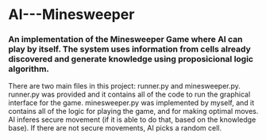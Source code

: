 # AI---Minesweeper
### An implementation of the Minesweeper Game where AI can play by itself. The system uses information from cells already discovered and generate knowledge using proposicional logic algorithm.

There are two main files in this project: runner.py and minesweeper.py.
runner.py was provided and it contains all of the code to run the graphical interface for the game.
minesweeper.py was implemented by myself, and it contains all of the logic for playing the game, and for making optimal moves. AI inferes secure movement (if it is able to do that, based on the knowledge base). If there are not secure movements, AI picks a random cell.


